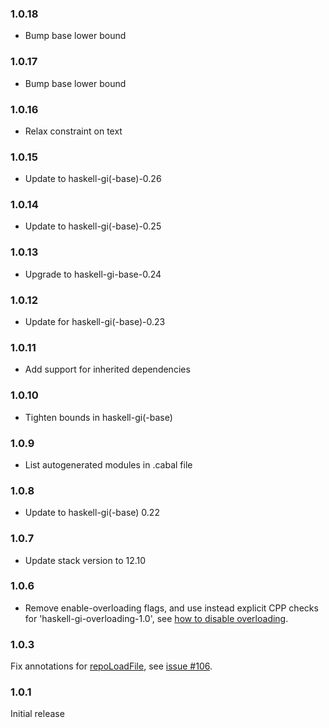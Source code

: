 ### 1.0.18

+ Bump base lower bound

### 1.0.17

+ Bump base lower bound

### 1.0.16

+ Relax constraint on text

### 1.0.15

+ Update to haskell-gi(-base)-0.26

### 1.0.14

+ Update to haskell-gi(-base)-0.25

### 1.0.13

+ Upgrade to haskell-gi-base-0.24

### 1.0.12

+ Update for haskell-gi(-base)-0.23

### 1.0.11

+ Add support for inherited dependencies

### 1.0.10

+ Tighten bounds in haskell-gi(-base)

### 1.0.9

+ List autogenerated modules in .cabal file

### 1.0.8

+ Update to haskell-gi(-base) 0.22

### 1.0.7

+ Update stack version to 12.10

### 1.0.6

+ Remove enable-overloading flags, and use instead explicit CPP checks for 'haskell-gi-overloading-1.0', see [how to disable overloading](https://github.com/haskell-gi/haskell-gi/wiki/Overloading\#disabling-overloading).

### 1.0.3

Fix annotations for [repoLoadFile](https://hackage.haskell.org/package/gi-ostree/docs/GI-OSTree-Objects-Repo.html#g:33), see [issue #106](https://github.com/haskell-gi/haskell-gi/issues/106).

### 1.0.1

Initial release
